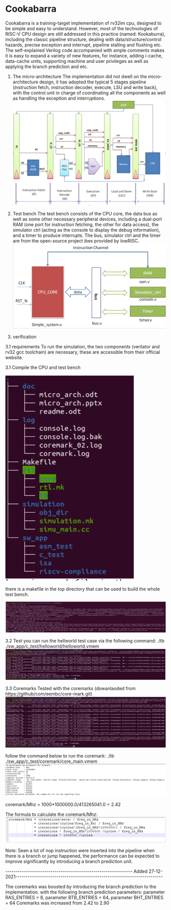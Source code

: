 # Cookabarra
Cookabarra is a training-target implementation of rv32im cpu, designed to be simple and easy to understand. However, most of the technologies of RISC-V CPU design are still addressed in this practice (named: Kookaburra), including the classic pipeline structure, dealing with data/structure/control hazards, precise exception and interrupt, pipeline stalling and flushing etc. The self-explained Verilog code accompanied with ample comments makes it is easy to expand a variety of new features, for instance, adding i-cache, data-cache units, supporting machine and user privileges as well as applying the branch prediction and etc.    

1. The micro-architecture
  The implementation did not dwell on the micro-architecture design, it has adopted the typical 5 stages pipeline (instruction fetch, instruction decoder, execute, LSU and write back), with the control unit in charge of coordinating all the components as well as handling the exception and interruptions. 
![Alt text](/doc/image/u_arch.png?raw=true "u_arch")



2. Test bench
The test bench consists of the CPU core, the data bus as well as some other necessary peripheral devices, including a dual-port RAM (one port for instruction fetching, the other for data access), the simulator ctrl (acting as the console to display the debug information), and a timer to produce interrupts. The bus, simulator ctrl and the timer are from the open-source project ibex provided by lowRISC.
![Alt text](/doc/image/testbench.png?raw=true "test_bench")

3. verification

3.1 requirements
To run the simulation, the two components (verilator and rv32 gcc toolchain) are necessary, these are accessible from their official website.
  
3.1 Compile the CPU and test bench 

![Alt text](/doc/image/how_to_compile.png?raw=true "makefile")

there is a makefile in the top directory that can be used to build the whole test bench.

![Alt text](/doc/image/compile_output.png?raw=true "makefile")

3.2 Test
you can run the hellworld test case via the following command:
./tb ./sw_app/c_test/helloworld/helloworld.vmem
![Alt text](/doc/image/c_test_output.png?raw=true "makefile")


3.3 Coremarks
Tested with the coremarks (dowanlaoded from https://github/com/eembc/core-mark.git)
![Alt text](/doc/image/coremarks_output.png?raw=true "makefile")


follow the  command below to run the coremark:
 ./tb ./sw_app/c_test/coremark/core_main.vmem
![Alt text](/doc/image/coremarks_results.png?raw=true "makefile")

 
 coremark/Mhz = 1000*1000000.0/413265041.0 = 2.42

The formula to calculate the coremark/Mhz:
![Alt text](/doc/image/coremarks_formula.png?raw=true "makefile")

Note: Seen a lot of nop instruction were inserted into the pipeline when there is a branch or jump happened, the performance can be expected to improve significantly by introducing a branch prediction unit.

-------------------------------------------------------------- Added 27-12-2021------------------------------------------------------------------------

The coremarks was boosted by introducing the branch prediction to the implementation. with the following branch prediction parameters:
    parameter RAS_ENTRIES  = 8,
    parameter BTB_ENTRIES  = 64,
    parameter BHT_ENTRIES  = 64
Coremarks was increased from 2.42 to 2.90



